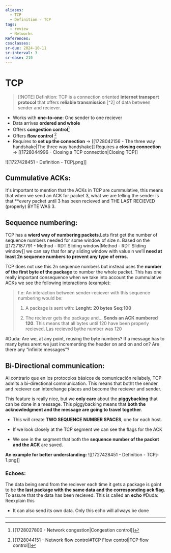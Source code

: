 ```yaml
---
aliases:
  - TCP
  - Definition - TCP
tags:
  - review
  - Networks
References: 
cssclasses:
sr-due: 2024-10-11
sr-interval: 3
sr-ease: 210
---
```

# TCP

> [!NOTE]  Definition:
>  TCP is a connection oriented **internet transport protocol** that offers **reliable transmission** [\^2\] of data between sender and reciever.

+ Works with **one-to-one**: One sender to one reciever
+ Data arrives **ordered and whole**
+ Offers **congestion control**[^1]
+ Offers **flow control** [^3]
+ Requires to **set up the connection** → [[1728042156 - The three way handshake|The three way handshake]] 
  Requires a **closing connection** → [[1728044996 - Closing a TCP connection|Closing TCP]]

![[1727428451 - Definition - TCPj.png]]

## Cummulative ACKs:
It's important to mention that the ACKs in TCP are cummulative, this means that when we send an ACK for packet 3, what we are telling the sender is that **every packet until 3 has been recieved and THE LAST RECIEVED (properly) BYTE WAS 3. 

## Sequence numbering:
TCP has a **wierd way of numbering packets**.Lets first get the number of sequence numbers needed for some window of size n.
Based on the [[1727187791 - Method - RDT Sliding window|Method - RDT Sliding window]] we can say that for any sliding window with value n we’ll **need at least 2n sequence numbers to prevent any type of erros.**

TCP does not use this 2n sequence numbers but instead uses the **number of the first byte of the package** to number the whole packet. This has one really important consequence when we take into account the cummulative ACKs we see the following interactions (example):


> f.e: An interaction between sender-reciever with this sequence numbering would be:
> 
> 1. A package is sent with: 
> **Lenght: 20 bytes**
> **Seq:100**
> 
> 2. The reciever gets the package and… 
> **Sends an ACK numbered 120**. This means that all bytes until 120 have been properly recieved. Las recieved bythe number was 120
>



#Duda: Are we, at any point, reusing the byte numbers? If a message has to many bytes arent we just incrementing the header on and on and on? Are there any “infinite messages”?

## Bi-Directional communication:
Al contrario que en los protocolos básicos de comunicación reliabely, TCP admits a bi-directional communication. This means that botht the sender and reciever can interchange places and become the reciever and sender. 

This feature is really nice, but we **only care** about the **piggybacking** that can be done in a message. This piggybacking means that **both the acknowledgment and the message are going to travel together**. 

+ This will create **TWO SEQUENCE NUMBER SPACES**, one for each host. 
+ If we look closely at the TCP segment we can see the flags for the ACK

+ We see in the segment that both the **sequence number of the packet and the ACK** are saved.

**An example for better understanding:**
	![[1727428451 - Definition - TCPj-1.png]]

### Echoes: 
The data being send from the reciever each time it gets a package is goint to be **the last package with the same data and the corresponding ack flag**. To assure that the data has been recieved. This is called an **echo**
#Duda: Reexplain this
+ It can also send its own data. Only this echo will allways be done

***

[^1]: [[1728027800 - Network congestion|Congestion control]]
[^2]: When explaining the workings of TCP we begin by assuming that the [[1727176650 - Principles of reliable data transfer|Principles of reliable data transfer]] are known, and the methods used for it are to.
[^3]: [[1728044151 - Network flow control#TCP Flow control|TCP flow control]]
